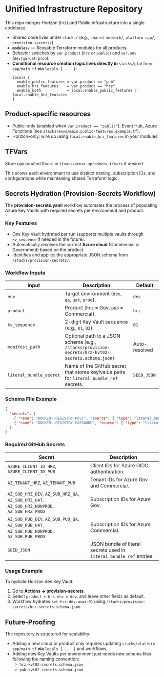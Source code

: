 # Unified Infrastructure Repository

This repo merges Horizon (hrz) and Public infrastructure into a single codebase.
- Shared code lives under `stacks/` (e.g., `shared-network/`, `platform-app/`, `provision-secrets/`).
- **`modules/`** — Reusable Terraform modules for all products.
- Behavior switches by `var.product` (`hrz` or `public`) and `var.env` (`dev|qa|uat|prod`).
- **Conditional resource creation logic lives directly in** `stacks/platform-app/main.tf` **via** `locals { ... }`:
  ```hcl
  locals {
    enable_public_features = var.product == "pub"
    enable_hrz_features    = var.product == "hrz"
    enable_both            = local.enable_public_features || local.enable_hrz_features
  }

## Product-specific resources
- Public-only (enabled when `var.product == "public"`): Event Hub, Azure Functions (see `stacks/envs/main.public-features.example.tf`).
- Horizon-only: wire up using `local.enable_hrz_features` in your modules.

## TFVars
Store opinionated tfvars in `tfvars/<env>.<product>.tfvars` if desired.


This allows each environment to use distinct naming, subscription IDs, and configurations while maintaining shared Terraform logic.

## Secrets Hydration (Provision-Secrets Workflow)

The **provision-secrets.yaml** workflow automates the process of populating Azure Key Vaults with required secrets per environment and product.

### Key Features
- One Key Vault hydrated per run (supports multiple vaults through `kv_sequence` if needed in the future).
- Automatically resolves the correct **Azure cloud** (Commercial or Government) based on the product.
- Identifies and applies the appropriate JSON schema from `/stacks/provision-secrets/`.

### Workflow Inputs
| Input | Description | Default |
|--------|--------------|----------|
| `env` | Target environment (`dev`, `qa`, `uat`, `prod`). | `dev` |
| `product` | Product (`hrz` = Gov, `pub` = Commercial). | `hrz` |
| `kv_sequence` | 2-digit Key Vault sequence (e.g., `01`, `02`). | `01` |
| `manifest_path` | Optional path to a JSON schema (e.g., `/stacks/provision-secrets/hrz-kvt02-secrets.schema.json`). | Auto-resolved |
| `literal_bundle_secret` | Name of the GitHub secret that stores key/value pairs for `literal_bundle_ref` secrets. | `SEED_JSON` |

### Schema File Example
```json
{
  "secrets": [
    { "name": "DOCKER--REGISTRY-HOST", "source": { "type": "literal_bundle_ref", "key": "DOCKER--REGISTRY-HOST" } },
    { "name": "DOCKER--REGISTRY-PASSWORD", "source": { "type": "literal_bundle_ref", "key": "DOCKER--REGISTRY-PASSWORD" } }
  ]
}
```

### Required GitHub Secrets
| Secret | Description |
|---------|-------------|
| `AZURE_CLIENT_ID_HRZ`, `AZURE_CLIENT_ID_PUB` | Client IDs for Azure OIDC authentication. |
| `AZ_TENANT_HRZ`, `AZ_TENANT_PUB` | Tenant IDs for Azure Gov and Commercial. |
| `AZ_SUB_HRZ_DEV`, `AZ_SUB_HRZ_QA`, `AZ_SUB_HRZ_UAT`, `AZ_SUB_HRZ_NONPROD`, `AZ_SUB_HRZ_PROD` | Subscription IDs for Azure Gov. |
| `AZ_SUB_PUB_DEV`, `AZ_SUB_PUB_QA`, `AZ_SUB_PUB_UAT`, `AZ_SUB_PUB_NONPROD`, `AZ_SUB_PUB_PROD` | Subscription IDs for Azure Commercial. |
| `SEED_JSON` | JSON bundle of literal secrets used in `literal_bundle_ref` entries. |

### Usage Example
To hydrate Horizon dev Key Vault:
1. Go to **Actions → provision-secrets**.
2. Select `product = hrz`, `env = dev`, and leave other fields as default.
3. Workflow hydrates `kvt-hrz-dev-usaz-01` using `/stacks/provision-secrets/hrz.secrets.schema.json`.

## Future-Proofing

The repository is structured for scalability:
- Adding a new cloud or product only requires updating `stacks/platform-app/main.tf` **via** `locals { ... }` and workflows.
- Adding new Key Vaults per environment just needs new schema files following the naming convention:
  - `hrz-kvt02-secrets.schema.json`
  - `pub-kvt02-secrets.schema.json`
  